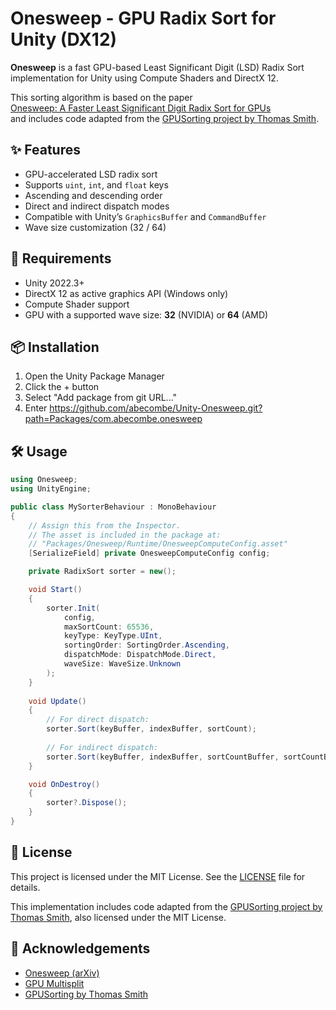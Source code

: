 # Onesweep - GPU Radix Sort for Unity (DX12)

**Onesweep** is a fast GPU-based Least Significant Digit (LSD) Radix Sort implementation for Unity using Compute Shaders and DirectX 12.

This sorting algorithm is based on the paper  
[Onesweep: A Faster Least Significant Digit Radix Sort for GPUs](https://arxiv.org/abs/2206.01784)  
and includes code adapted from the [GPUSorting project by Thomas Smith](https://github.com/b0nes164/GPUSorting).

## ✨ Features

- GPU-accelerated LSD radix sort
- Supports `uint`, `int`, and `float` keys
- Ascending and descending order
- Direct and indirect dispatch modes
- Compatible with Unity’s `GraphicsBuffer` and `CommandBuffer`
- Wave size customization (32 / 64)

## 🚀 Requirements

- Unity 2022.3+
- DirectX 12 as active graphics API (Windows only)
- Compute Shader support
- GPU with a supported wave size: **32** (NVIDIA) or **64** (AMD)

## 📦 Installation

1. Open the Unity Package Manager
2. Click the + button
3. Select "Add package from git URL..."
4. Enter https://github.com/abecombe/Unity-Onesweep.git?path=Packages/com.abecombe.onesweep

## 🛠 Usage

```csharp
using Onesweep;
using UnityEngine;

public class MySorterBehaviour : MonoBehaviour
{
    // Assign this from the Inspector.
    // The asset is included in the package at:
    // "Packages/Onesweep/Runtime/OnesweepComputeConfig.asset"
    [SerializeField] private OnesweepComputeConfig config;

    private RadixSort sorter = new();

    void Start()
    {
        sorter.Init(
            config,
            maxSortCount: 65536,
            keyType: KeyType.UInt,
            sortingOrder: SortingOrder.Ascending,
            dispatchMode: DispatchMode.Direct,
            waveSize: WaveSize.Unknown
        );
    }
    
    void Update()
    {
        // For direct dispatch:
        sorter.Sort(keyBuffer, indexBuffer, sortCount);
        
        // For indirect dispatch:
        sorter.Sort(keyBuffer, indexBuffer, sortCountBuffer, sortCountBufferOffset);
    }

    void OnDestroy()
    {
        sorter?.Dispose();
    }
}
```

## 📄 License

This project is licensed under the MIT License. See the [LICENSE](LICENSE) file for details.

This implementation includes code adapted from the [GPUSorting project by Thomas Smith](https://github.com/b0nes164/GPUSorting), also licensed under the MIT License.

## 💬 Acknowledgements

- [Onesweep (arXiv)](https://arxiv.org/abs/2206.01784)
- [GPU Multisplit](https://madalgo.au.dk/fileadmin/madalgo/OA_PDF_s/C417.pdf)
- [GPUSorting by Thomas Smith](https://github.com/b0nes164/GPUSorting)